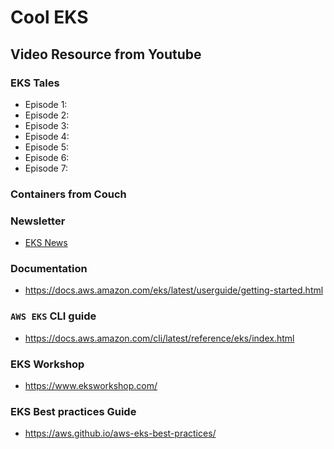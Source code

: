 # Cool EKS

## Video Resource from Youtube

### EKS Tales

* Episode 1: 
* Episode 2: 
* Episode 3: 
* Episode 4:
* Episode 5: 
* Episode 6: 
* Episode 7:

### Containers from Couch

### Newsletter
* [EKS News](https://eks.news/)

### Documentation
* https://docs.aws.amazon.com/eks/latest/userguide/getting-started.html

### `AWS EKS` CLI guide
* https://docs.aws.amazon.com/cli/latest/reference/eks/index.html

### EKS Workshop

* https://www.eksworkshop.com/

### EKS Best practices Guide

* https://aws.github.io/aws-eks-best-practices/
